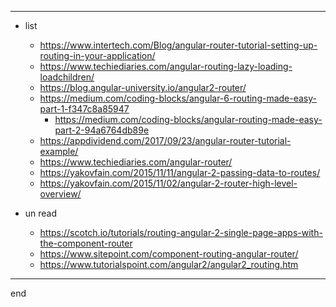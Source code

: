 
---

- list
    - https://www.intertech.com/Blog/angular-router-tutorial-setting-up-routing-in-your-application/
    - https://www.techiediaries.com/angular-routing-lazy-loading-loadchildren/
    - https://blog.angular-university.io/angular2-router/
    - https://medium.com/coding-blocks/angular-6-routing-made-easy-part-1-f347c8a85947
      - https://medium.com/coding-blocks/angular-routing-made-easy-part-2-94a6764db89e
    - https://appdividend.com/2017/09/23/angular-router-tutorial-example/
    - https://www.techiediaries.com/angular-router/
    - https://yakovfain.com/2015/11/11/angular-2-passing-data-to-routes/
    - https://yakovfain.com/2015/11/02/angular-2-router-high-level-overview/

- un read
    - https://scotch.io/tutorials/routing-angular-2-single-page-apps-with-the-component-router
    - https://www.sitepoint.com/component-routing-angular-router/
    - https://www.tutorialspoint.com/angular2/angular2_routing.htm
    
    
    
---

end